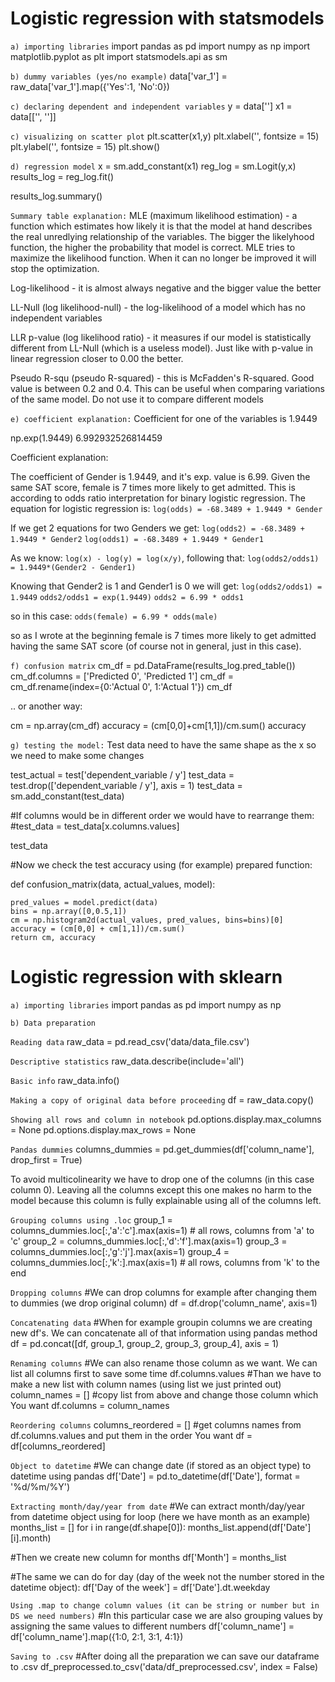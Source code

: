 # Logistic regression with statsmodels

`a) importing libraries`
import pandas as pd
import numpy as np
import matplotlib.pyplot as plt
import statsmodels.api as sm

`b) dummy variables (yes/no example)`
data['var_1'] = raw_data['var_1'].map({'Yes':1, 'No':0})

`c) declaring dependent and independent variables`
y = data['']
x1 = data[['', '']]

`c) visualizing on scatter plot`
plt.scatter(x1,y)
plt.xlabel('', fontsize = 15)
plt.ylabel('', fontsize = 15)
plt.show()

`d) regression model`
x = sm.add_constant(x1)
reg_log = sm.Logit(y,x)
results_log = reg_log.fit()

results_log.summary()

`Summary table explanation:`
MLE (maximum likelihood estimation) - a function which estimates how likely it is that the model at hand describes the real unredlying relationship of the variables. The bigger the likelyhood function, the higher the probability that model is correct.
MLE tries to maximize the likelihood function. When it can no longer be improved it will stop the optimization.

Log-likelihood - it is almost always negative and the bigger value the better 

LL-Null (log likelihood-null) - the log-likelihood of a model which has no independent variables

LLR p-value (log likelihood ratio) - it measures if our model is statistically different from LL-Null (which is a useless model). Just like with p-value in linear regression closer to 0.00 the better. 

Pseudo R-squ (pseudo R-squared) - this is McFadden's R-squared. Good value is between 0.2 and 0.4. This can be useful when comparing variations of the same model. Do not use it to compare different models

`e) coefficient explanation:`
Coefficient for one of the variables is 1.9449

np.exp(1.9449) 
6.992932526814459

Coefficient explanation:

The coefficient of Gender is 1.9449, and it's exp. value is 6.99. Given the same SAT score, female is 7 times more likely to get admitted.
This is according to odds ratio interpretation for binary logistic regression.
The equation for logistic regression is:
`log(odds) = -68.3489 + 1.9449 * Gender`

If we get 2 equations for two Genders we get:
`log(odds2) = -68.3489 + 1.9449 * Gender2`
`log(odds1) = -68.3489 + 1.9449 * Gender1`

As we know: `log(x) - log(y) = log(x/y)`, following that:
`log(odds2/odds1) = 1.9449*(Gender2 - Gender1)`

Knowing that Gender2 is 1 and Gender1 is 0 we will get:
`log(odds2/odds1) = 1.9449`
`odds2/odds1 = exp(1.9449)`
`odds2 = 6.99 * odds1`

so in this case:
`odds(female) = 6.99 * odds(male)`

so as I wrote at the beginning female is 7 times more likely to get admitted having the same SAT score (of course not in general, just in this case).

`f) confusion matrix`
cm_df = pd.DataFrame(results_log.pred_table())
cm_df.columns = ['Predicted 0', 'Predicted 1']
cm_df = cm_df.rename(index={0:'Actual 0', 1:'Actual 1'})
cm_df

.. or another way:

cm = np.array(cm_df)
accuracy = (cm[0,0]+cm[1,1])/cm.sum()
accuracy

`g) testing the model:`
Test data need to have the same shape as the x so we need to make some changes

test_actual = test['dependent_variable / y']
test_data = test.drop(['dependent_variable / y'], axis = 1)
test_data = sm.add_constant(test_data)

#If columns would be in different order we would have to rearrange them:
#test_data = test_data[x.columns.values]

test_data

#Now we check the test accuracy using (for example) prepared function:

def confusion_matrix(data, actual_values, model):
    
    pred_values = model.predict(data)
    bins = np.array([0,0.5,1])
    cm = np.histogram2d(actual_values, pred_values, bins=bins)[0]
    accuracy = (cm[0,0] + cm[1,1])/cm.sum()
    return cm, accuracy


# Logistic regression with sklearn

`a) importing libraries`
import pandas as pd
import numpy as np



`b) Data preparation`

`Reading data`
raw_data = pd.read_csv('data/data_file.csv')

`Descriptive statistics`
raw_data.describe(include='all')

`Basic info`
raw_data.info()

`Making a copy of original data before proceeding`
df = raw_data.copy()

`Showing all rows and column in notebook`
pd.options.display.max_columns = None
pd.options.display.max_rows = None

`Pandas dummies`
columns_dummies = pd.get_dummies(df['column_name'], drop_first = True)

To avoid multicolinearity we have to drop one of the columns (in this case column 0). 
Leaving all the columns except this one makes no harm to the model 
because this column is fully explainable using all of the columns left. 

`Grouping columns using .loc`
group_1 = columns_dummies.loc[:,'a':'c'].max(axis=1) # all rows, columns from 'a' to 'c'
group_2 = columns_dummies.loc[:,'d':'f'].max(axis=1)
group_3 = columns_dummies.loc[:,'g':'j'].max(axis=1)
group_4 = columns_dummies.loc[:,'k':].max(axis=1) # all rows, columns from 'k' to the end

`Dropping columns`
#We can drop columns for example after changing them to dummies (we drop original column)
df = df.drop('column_name', axis=1)

`Concatenating data`
#When for example groupin columns we are creating new df's. We can concatenate all of that information using pandas method
df = pd.concat([df, group_1, group_2, group_3, group_4], axis = 1)

`Renaming columns`
#We can also rename those column as we want. We can list all columns first to save some time 
df.columns.values
#Than we have to make a new list with column names (using list we just printed out)
column_names = []   #copy list from above and change those column which You want
df.columns = column_names

`Reordering columns`
columns_reordered = []   #get columns names from df.columns.values and put them in the order You want
df = df[columns_reordered]

`Object to datetime`
#We can change date (if stored as an object type) to datetime using pandas
df['Date'] = pd.to_datetime(df['Date'], format = '%d/%m/%Y')

`Extracting month/day/year from date`
#We can extract month/day/year from datetime object using for loop (here we have month as an example)
months_list = []
for i in range(df.shape[0]):
    months_list.append(df['Date'][i].month)

#Then we create new column for months
df['Month'] = months_list

#The same we can do for day (day of the week not the number stored in the datetime object):
df['Day of the week'] = df['Date'].dt.weekday

`Using .map to change column values (it can be string or number but in DS we need numbers)`
#In this particular case we are also grouping values by assigning the same values to different numbers
df['column_name'] = df['column_name'].map({1:0, 2:1, 3:1, 4:1})

`Saving to .csv`
#After doing all the preparation we can save our dataframe to .csv
df_preprocessed.to_csv('data/df_preprocessed.csv', index = False)